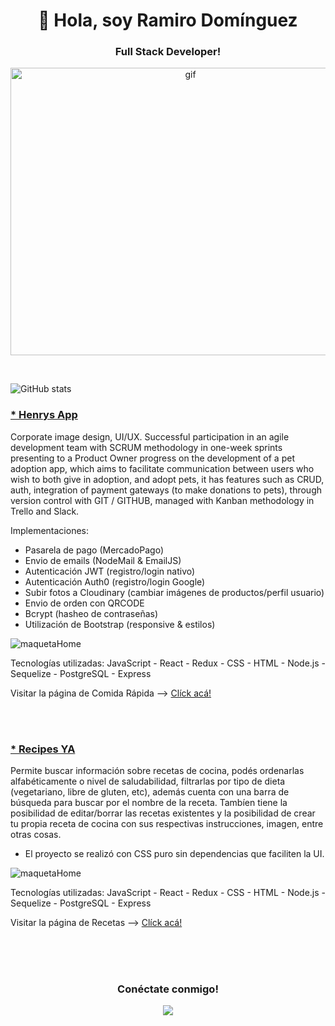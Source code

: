 <!-- principal title -->
<h1 align="center">👋 Hola, soy Ramiro Domínguez</h1>
<!-- principal subtitle -->
<h3 align="center">Full Stack Developer!</h3>
<!-- principal img -->
<p align="center"><img align="center" src="https://res.cloudinary.com/henrysburgers/image/upload/v1660619757/github/5083e0a2a7dcaae07c142e8b87036a27_rno1rv.gif" alt="gif" width="560" height="460"/><p>
 
 <br/> <!-- 1 espacio -->
 
 ![GitHub stats](https://github-readme-stats.vercel.app/api?username=siprem10&show_icons=true&theme=radical)
 
 <!-- subtitle -->
<!--  <h3><mark>&nbsp;Estadísticas:&nbsp;</mark></h3> -->

<!-- stats de github -->
 
<!--  <br/><br/> --> <!-- 2 espacios -->
 
 <!-- subtitle -->
<!--  <h2><mark>&nbsp;Mis proyectos:&nbsp;</mark></h3> -->

 <!-- title project 01 -->
 <h3><a href="https://henrys-app.vercel.app/" target="_blank" rel="noreferrer">* Henrys App</a></h3>
 
  <!-- descript -->
 Corporate image design, UI/UX. Successful participation in an agile development team with SCRUM methodology in one-week sprints presenting to a Product Owner progress on the development of a pet adoption app, which aims to facilitate communication between users who wish to both give in adoption, and adopt pets, it has features such as CRUD, auth, integration of payment gateways (to make donations to pets), through version control with GIT / GITHUB, managed with Kanban methodology in Trello and Slack.
 
  Implementaciones: 
* Pasarela de pago (MercadoPago)
* Envio de emails (NodeMail & EmailJS)
* Autenticación JWT (registro/login nativo)
* Autenticación Auth0 (registro/login Google)
* Subir fotos a Cloudinary (cambiar imágenes de productos/perfil usuario)
* Envio de orden con QRCODE
* Bcrypt (hasheo de contraseñas)
* Utilización de Bootstrap (responsive & estilos)

 <!-- img -->
 ![maquetaHome](https://res.cloudinary.com/henrysburgers/image/upload/v1660621580/github/Captura_de_pantalla_de_2022-08-16_00-45-16_fc5keo.png)

 Tecnologías utilizadas: JavaScript - React - Redux - CSS - HTML - 
 Node.js - Sequelize - PostgreSQL -  Express 

 <!-- msg -->
 Visitar la página de Comida Rápida -->
 <a href="https://henrys-app.vercel.app/" target="_blank" rel="noreferrer">Clíck acá!</a>
 
 <br/><br/> <!-- 2 espacios -->
 
 <!-- title project 02 -->
 <h3><a href="https://pi-food-deploy-eight.vercel.app/" target="_blank" rel="noreferrer">* Recipes YA</a></h3>
 
  <!-- descript -->
Permite buscar información sobre recetas de cocina, podés ordenarlas alfabéticamente o nivel de saludabilidad, filtrarlas por tipo de dieta (vegetariano, libre de gluten, etc), además cuenta con una barra de búsqueda para buscar por el nombre de la receta. Tambíen tiene la posibilidad de editar/borrar las recetas existentes y la posibilidad de crear tu propia receta de cocina con sus respectivas instrucciones, imagen, entre otras cosas. 
* El proyecto se realizó con CSS puro sin dependencias que faciliten la UI.
 
<!-- img -->
 ![maquetaHome](https://res.cloudinary.com/henrysburgers/image/upload/v1660621580/github/Captura_de_pantalla_de_2022-08-16_00-45-41_xmh9j7.png)
 
 Tecnologías utilizadas: JavaScript - React - Redux - CSS - HTML - 
 Node.js - Sequelize - PostgreSQL -  Express 

 <!-- msg -->
 Visitar la página de Recetas -->
 <a href="https://pi-food-deploy-eight.vercel.app/" target="_blank" rel="noreferrer">Clíck acá!</a>
 
 <br/><br/><br/> <!-- 3 espacios -->

 <h3 align="center">Conéctate conmigo!</h3>
 <p align="center">
 <a href="https://www.linkedin.com/in/rami-dominguez-full-stack/" target="_blank" rel="noreferrer"><img align="center" src="https://res.cloudinary.com/henrysburgers/image/upload/v1660623438/github/linkedin-min_x8lbqa.png" /></a>
 </p>

